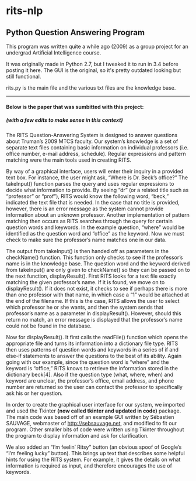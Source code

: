 # rits-nlp
## Python Question Answering Program

This program was written quite a while ago (2009) as a group project for an undergrad Artificial Intelligence course. 

It was originally made in Python 2.7, but I tweaked it to run in 3.4 before posting it here. The GUI is the original, so it's pretty outdated looking but still functional.

rits.py is the main file and the various txt files are the knowledge base. 

--------------------------------


#### Below is the paper that was sumbitted with this project:
##### _(with a few edits to make sense in this context)_

The RITS Question-Answering System is designed to answer questions about Truman’s 2009 MTCS faculty. Our system’s knowledge is a set of separate text files containing basic information on individual professors (i.e. office number, e-mail address, schedule). Regular expressions and pattern matching were the main tools used in creating RITS. 

By way of a graphical interface, users will enter their inquiry in a provided text box. For instance, the user might ask, “Where is Dr. Beck’s office?” The takeInput() function parses the query and uses regular expressions to decide what information to provide.  By seeing “dr” (or a related title such as “professor” or “prof”), RITS would know the following word, “beck,” indicated the text file that is needed. In the case that no title is provided, however, there is an error message as the system cannot provide information about an unknown professor. Another implementation of pattern matching then occurs as RITS searches through the query for certain question words and keywords. In the example question, “where” would be identified as the question word and “office” as the keyword. Now we must check to make sure the professor’s name matches one in our data. 

The output from takeInput() is then handed off as parameters in the checkName() function. This function only checks to see if the professor’s name is in the knowledge base. The question word and the keyword derived from takeInput() are only given to checkName() so they can be passed on to the next function, displayResult(). First RITS looks for a text file exactly matching the given professor’s name. If it is found, we move on to displayResult(). If it does not exist, it checks to see if perhaps there is more than one professor with that name, in which case a “1” would be attached at the end of the filename. If this is the case, RITS allows the user to select which professor he or she wants, and then the system sends that professor’s name as a parameter in displayResult(). However, should this return no match, an error message is displayed that the professor’s name could not be found in the database. 

Now for displayResult(). It first calls the readFile() function which opens the appropriate file and turns its information into a dictionary file type. RITS then uses patterns of question words and keywords in a series of if and else-if statements to answer the questions to the best of its ability. Again going with our example, since the question word is “where” and the keyword is “office,” RITS knows to retrieve the information stored in the dictionary beck[4]. Also if the question type (what, where, when) and keyword are unclear, the professor’s office, email address, and phone number are returned so the user can contact the professor to specifically ask his or her question. 

In order to create the graphical user interface for our system, we imported and used the Tkinter **(now called tkinter and updated in code)** package. The main code was based off of an example GUI written by Sébastien SAUVAGE, webmaster of http://sebsauvage.net, and modified to fit our program. Other smaller bits of code were written using Tkinter throughout the program to display information and ask for clarification. 

We also added an “I’m feelin’ Ritsy” button (an obvious spoof of Google’s “I’m feeling lucky” button). This brings up text that describes some helpful hints for using the RITS system. For example, it gives the details on what information is required as input, and therefore encourages the use of keywords. 
